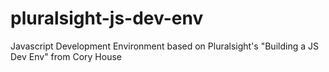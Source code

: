 # pluralsight-js-dev-env
Javascript Development Environment based on Pluralsight's "Building a JS Dev Env" from Cory House
